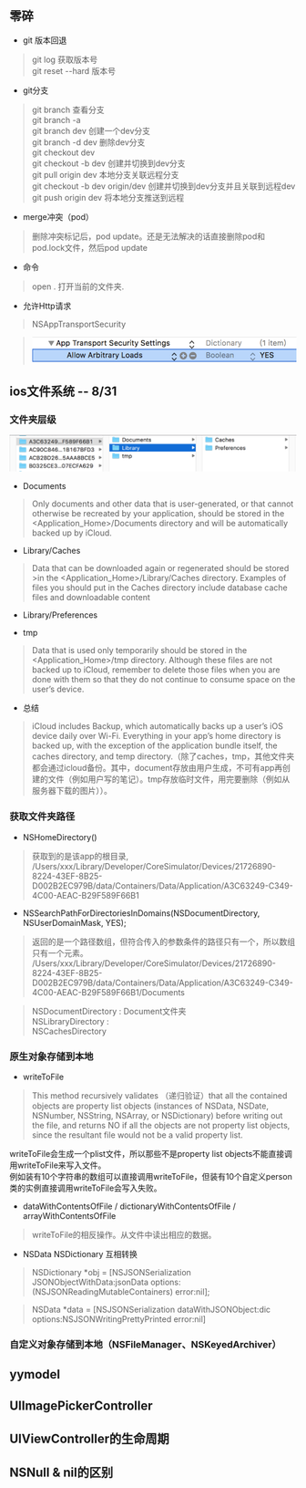 ## 零碎 
* git 版本回退   

> git log 获取版本号  
  git reset --hard 版本号
 
* git分支

> git branch 查看分支  
  git branch -a  
  git branch dev  创建一个dev分支  
  git branch -d dev 删除dev分支  
  git checkout dev  
  git checkout -b dev  创建并切换到dev分支  
  git pull origin dev  本地分支关联远程分支  
  git checkout -b dev origin/dev 创建并切换到dev分支并且关联到远程dev  
  git push origin dev 将本地分支推送到远程
 
* merge冲突（pod）  

> 删除冲突标记后，pod update。还是无法解决的话直接删除pod和pod.lock文件，然后pod update

* 命令

> open .   打开当前的文件夹.

* 允许Http请求

> NSAppTransportSecurity

>![](ImageSource/allowHttp.png)  

## ios文件系统 -- 8/31
### 文件夹层级  
![](ImageSource/directoryHierarchy.png)  

 * Documents  
 
> Only documents and other data that is user-generated, or that cannot  otherwise be recreated by your application, should be stored in the <Application_Home>/Documents directory and will be automatically backed up by iCloud.  
  
* Library/Caches  
      
>   Data that can be downloaded again or regenerated should be stored >in the <Application_Home>/Library/Caches directory. Examples of files you should put in the Caches directory include database cache files and downloadable content  
     
 * Library/Preferences  
 
 * tmp  
 
> Data that is used only temporarily should be stored in the <Application_Home>/tmp directory. Although these files are not backed up to iCloud, remember to delete those files when you are done with them so that they do not continue to consume space on the user’s device.

* 总结
  
> iCloud includes Backup, which automatically backs up a user’s iOS device daily over Wi-Fi. Everything in your app’s home directory is backed up, with the exception of the application bundle itself, the caches directory, and temp directory.（除了caches，tmp，其他文件夹都会通过icloud备份。其中，document存放由用户生成，不可有app再创建的文件（例如用户写的笔记）。tmp存放临时文件，用完要删除（例如从服务器下载的图片））。 

### 获取文件夹路径  
* NSHomeDirectory()  

> 获取到的是该app的根目录,  
  /Users/xxx/Library/Developer/CoreSimulator/Devices/21726890-8224-43EF-8B25-D002B2EC979B/data/Containers/Data/Application/A3C63249-C349-4C00-AEAC-B29F589F66B1
 
 *  NSSearchPathForDirectoriesInDomains(NSDocumentDirectory, NSUserDomainMask, YES);

> 返回的是一个路径数组，但符合传入的参数条件的路径只有一个，所以数组只有一个元素。
  /Users/xxx/Library/Developer/CoreSimulator/Devices/21726890-8224-43EF-8B25-D002B2EC979B/data/Containers/Data/Application/A3C63249-C349-4C00-AEAC-B29F589F66B1/Documents  
    
> NSDocumentDirectory : Document文件夹  
  NSLibraryDirectory :   
  NSCachesDirectory  
  
### 原生对象存储到本地
* writeToFile

> This method recursively validates （递归验证）that all the contained objects are property list objects 
(instances of NSData, NSDate, NSNumber, NSString, NSArray, or NSDictionary) before writing out the file,
 and returns NO if all the objects are not property list objects, since the resultant file would not be a valid property list.
 
 writeToFile会生成一个plist文件，所以那些不是property list objects不能直接调用writeToFile来写入文件。  
 例如装有10个字符串的数组可以直接调用writeToFile，但装有10个自定义person类的实例直接调用writeToFile会写入失败。
 
 * dataWithContentsOfFile / dictionaryWithContentsOfFile / arrayWithContentsOfFile  
 
> writeToFile的相反操作。从文件中读出相应的数据。

* NSData  NSDictionary 互相转换

> NSDictionary *obj = [NSJSONSerialization JSONObjectWithData:jsonData options:(NSJSONReadingMutableContainers) error:nil];   
 
> NSData *data =    [NSJSONSerialization dataWithJSONObject:dic options:NSJSONWritingPrettyPrinted error:nil]


### 自定义对象存储到本地（NSFileManager、NSKeyedArchiver）

## yymodel
## UIImagePickerController
## UIViewController的生命周期
## NSNull & nil的区别  
  
  
  